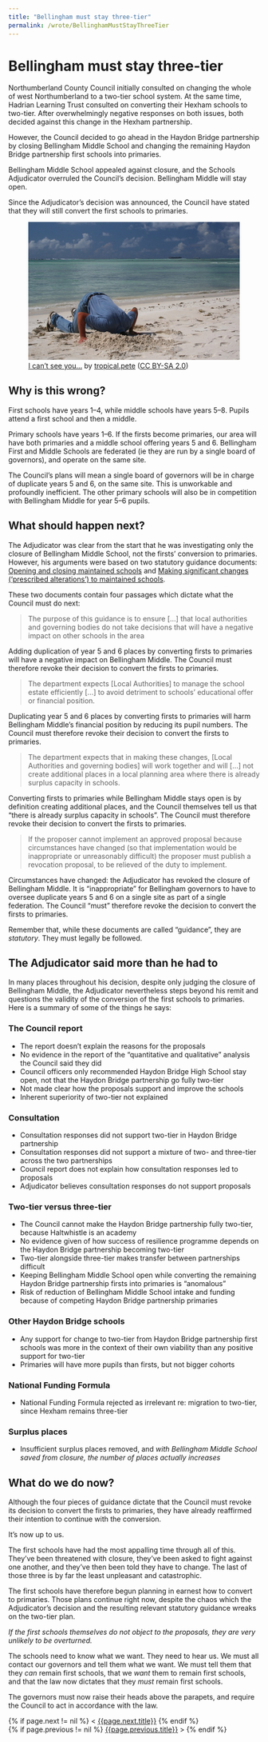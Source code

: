 ```yaml
---
title: "Bellingham must stay three-tier"
permalink: /wrote/BellinghamMustStayThreeTier
---
```

# Bellingham must stay three-tier

Northumberland County Council initially consulted on changing the whole of 
west Northumberland to a two-tier school system. At the same time, Hadrian 
Learning Trust consulted on converting their Hexham schools to two-tier. After 
overwhelmingly negative responses on both issues, both decided against this 
change in the Hexham partnership.

However, the Council decided to go ahead in the Haydon Bridge partnership by 
closing Bellingham Middle School and changing the remaining Haydon Bridge 
partnership first schools into primaries.

Bellingham Middle School appealed against closure, and the Schools Adjudicator 
overruled the Council’s decision. Bellingham Middle will stay open.

Since the Adjudicator’s decision was announced, the Council have stated that 
they will still convert the first schools to primaries.

<figure>
    <img src="/assets/pics/ICantSeeYou.jpeg" alt="Head in the sand" />
    <figcaption>
    <a href="https://www.flickr.com/photos/12023825@N04/2898021822/">I can’t 
    see you…</a> by 
    <a href="https://www.flickr.com/photos/12023825@N04/">tropical.pete</a> 
    (<a href="https://creativecommons.org/licenses/by-sa/2.0/">CC BY-SA 2.0</a>)
    </figcaption>
</figure>


## Why is this wrong?

First schools have years 1–4, while middle schools have years 5–8. Pupils 
attend a first school and then a middle.

Primary schools have years 1–6. If the firsts become primaries, our area will 
have both primaries and a middle school offering years 5 and 6. Bellingham 
First and Middle Schools are federated (ie they are run by a single board of 
governors), and operate on the same site.

The Council’s plans will mean a single board of governors will be in charge of 
duplicate years 5 and 6, on the same site. This is unworkable and profoundly 
inefficient. The other primary schools will also be in competition with 
Bellingham Middle for year 5–6 pupils.

## What should happen next?

The Adjudicator was clear from the start that he was investigating only the 
closure of Bellingham Middle School, not the firsts’ conversion to primaries. 
However, his arguments were based on two statutory guidance documents: 
[Opening and closing maintained 
schools](https://assets.publishing.service.gov.uk/government/uploads/system/uploads/attachment_data/file/756328/Opening_and_Closing_maintained_schools_Guidance.pdf) 
and [Making significant changes (‘prescribed alterations’) to maintained 
schools](https://assets.publishing.service.gov.uk/government/uploads/system/uploads/attachment_data/file/756572/Maintained_schools_prescribed_alterations_guidance.pdf).

These two documents contain four passages which dictate what the Council must 
do next:

<blockquote>The purpose of this guidance is to ensure […] that local 
authorities and governing bodies do not take decisions that will have a 
negative impact on other schools in the area</blockquote>

Adding duplication of year 5 and 6 places by converting firsts to primaries 
will have a negative impact on Bellingham Middle. The Council must therefore 
revoke their decision to convert the firsts to primaries.

<blockquote>The department expects [Local Authorities] to manage the school 
estate efficiently […] to avoid detriment to schools’ educational offer or 
financial position.</blockquote>

Duplicating year 5 and 6 places by converting firsts to primaries will harm 
Bellingham Middle’s financial position by reducing its pupil numbers. The 
Council must therefore revoke their decision to convert the firsts to 
primaries.

<blockquote>The department expects that in making these changes, [Local 
Authorities and governing bodies] will work together and will […] not create 
additional places in a local planning area where there is already surplus 
capacity in schools.</blockquote>

Converting firsts to primaries while Bellingham Middle stays open is by 
definition creating additional places, and the Council themselves tell us that 
“there is already surplus capacity in schools”. The Council must therefore 
revoke their decision to convert the firsts to primaries.

<blockquote>If the proposer cannot implement an approved proposal because 
circumstances have changed (so that implementation would be inappropriate or 
unreasonably difficult) the proposer must publish a revocation proposal, to be 
relieved of the duty to implement.</blockquote>

Circumstances have changed: the Adjudicator has revoked the closure of 
Bellingham Middle. It is “inappropriate” for Bellingham governors to have to 
oversee duplicate years 5 and 6 on a single site as part of a single 
federation. The Council “must” therefore revoke the decision to convert the 
firsts to primaries.

Remember that, while these documents are called “guidance”, they are 
*statutory*. They must legally be followed.

## The Adjudicator said more than he had to

In many places throughout his decision, despite only judging the closure of 
Bellingham Middle, the Adjudicator nevertheless steps beyond his remit and 
questions the validity of the conversion of the first schools to primaries. 
Here is a summary of some of the things he says:

### The Council report

- The report doesn’t explain the reasons for the proposals
- No evidence in the report of the “quantitative and qualitative” analysis the 
Council said they did
- Council officers only recommended Haydon Bridge High School stay open, not 
that the Haydon Bridge partnership go fully two-tier
- Not made clear how the proposals support and improve the schools
- Inherent superiority of two-tier not explained

### Consultation

- Consultation responses did not support two-tier in Haydon Bridge partnership
- Consultation responses did not support a mixture of two- and three-tier 
across the two partnerships
- Council report does not explain how consultation responses led to proposals
- Adjudicator believes consultation responses do not support proposals

### Two-tier versus three-tier

- The Council cannot make the Haydon Bridge partnership fully two-tier, 
because Haltwhistle is an academy
- No evidence given of how success of resilience programme depends on the 
Haydon Bridge partnership becoming two-tier
- Two-tier alongside three-tier makes transfer between partnerships difficult
- Keeping Bellingham Middle School open while converting the remaining Haydon 
Bridge partnership firsts into primaries is “anomalous”
- Risk of reduction of Bellingham Middle School intake and funding because of 
competing Haydon Bridge partnership primaries

### Other Haydon Bridge schools

- Any support for change to two-tier from Haydon Bridge partnership first 
schools was more in the context of their own viability than any positive 
support for two-tier
- Primaries will have more pupils than firsts, but not bigger cohorts

### National Funding Formula

- National Funding Formula rejected as irrelevant re: migration to two-tier, 
since Hexham remains three-tier

### Surplus places

- Insufficient surplus places removed, and *with Bellingham Middle School 
saved from closure, the number of places actually increases*

## What do we do now?

Although the four pieces of guidance dictate that the Council must revoke its 
decision to convert the firsts to primaries, they have already reaffirmed 
their intention to continue with the conversion.

It’s now up to us.

The first schools have had the most appalling time through all of this. 
They’ve been threatened with closure, they’ve been asked to fight against one 
another, and they’ve then been told they have to change. The last of those 
three is by far the least unpleasant and catastrophic.

The first schools have therefore begun planning in earnest how to convert to 
primaries. Those plans continue right now, despite the chaos which the 
Adjudicator’s decision and the resulting relevant statutory guidance wreaks on 
the two-tier plan.

*If the first schools themselves do not object to the proposals, they are very 
unlikely to be overturned.*

The schools need to know what we want. They need to hear us. We must all 
contact our governors and tell them what we want. We must tell them that they 
*can* remain first schools, that we *want* them to remain first schools, and 
that the law now dictates that they *must* remain first schools.

The governors must now raise their heads above the parapets, and require the 
Council to act in accordance with the law.

<section id="nav">
    <div>
{% if page.next != nil %}
        &lt;&nbsp;<a href="{{page.next.url}}">{{page.next.title}}</a>
{% endif %}
    </div>
    <div>
{% if page.previous != nil %}
        <a href="{{page.previous.url}}">{{page.previous.title}}</a>&nbsp;&gt;
{% endif %}
    </div>
</section>
